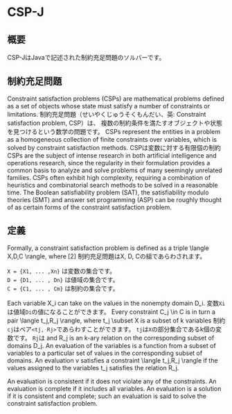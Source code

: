CSP-J
=====

概要
----

CSP-JはJavaで記述された制約充足問題のソルバーです。

制約充足問題
------------

Constraint satisfaction problems (CSPs) are mathematical problems defined as a set of objects
whose state must satisfy a number of constraints or limitations.
制約充足問題（せいやくじゅうそくもんだい、英: Constraint satisfaction problem, CSP）は、
複数の制約条件を満たすオブジェクトや状態を見つけるという数学の問題です。
CSPs represent the entities in a problem as a homogeneous collection of finite constraints over variables,
which is solved by constraint satisfaction methods.
CSPは変数に対する有限個の制約
CSPs are the subject of intense research in both artificial intelligence and operations research,
since the regularity in their formulation provides a common basis to analyze
and solve problems of many seemingly unrelated families.
CSPs often exhibit high complexity, requiring a combination of heuristics
and combinatorial search methods to be solved in a reasonable time. The Boolean satisfiability problem (SAT),
the satisfiability modulo theories (SMT) and answer set programming (ASP)
can be roughly thought of as certain forms of the constraint satisfaction problem.


定義
----

Formally, a constraint satisfaction problem is defined as a triple \langle X,D,C \rangle, where [2]
制約充足問題はX, D, Cの組であらわされます。

`X = {X1, ... ,Xn}` は変数の集合です。<br>
`D = {D1, ... , Dn}` は値域の集合です。<br>
`C = {C1, ... , Cm}` は制約の集合です。<br>

Each variable X_i can take on the values in the nonempty domain D_i.
変数`Xi`は値域`Di`の値になることができます。
Every constraint C_j \in C is in turn a pair \langle t_j,R_j \rangle, where t_j \subset X is a subset of k variables
制約`cj`はペア`<tj, Rj>`であらわすことができます。
`tj`は`X`の部分集合であるk個の変数です。
`Rj`は
and R_j is an k-ary relation on the corresponding subset of domains D_j.
An evaluation of the variables is a function from a subset of variables
to a particular set of values in the corresponding subset of domains.
An evaluation v satisfies a constraint \langle t_j,R_j \rangle if the values assigned
to the variables t_j satisfies the relation R_j.

An evaluation is consistent if it does not violate any of the constraints.
An evaluation is complete if it includes all variables.
An evaluation is a solution if it is consistent and complete;
such an evaluation is said to solve the constraint satisfaction problem.



